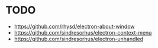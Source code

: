 # TODO

* https://github.com/rhysd/electron-about-window
* https://github.com/sindresorhus/electron-context-menu
* https://github.com/sindresorhus/electron-unhandled

